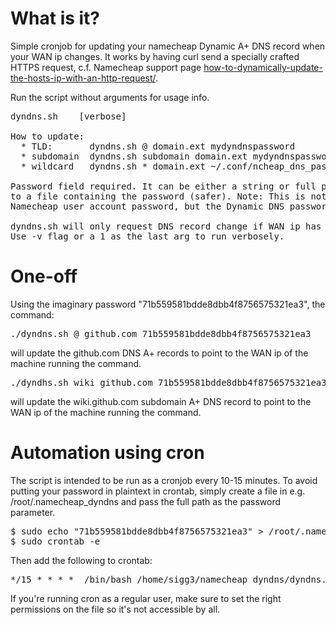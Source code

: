 # What is it?
Simple cronjob for updating your namecheap Dynamic A+ DNS record when your WAN ip changes. It works by having curl send a specially crafted HTTPS request, c.f. Namecheap support page <a href="https://www.namecheap.com/support/knowledgebase/article.aspx/29/11/how-to-dynamically-update-the-hosts-ip-with-an-http-request/">how-to-dynamically-update-the-hosts-ip-with-an-http-request/</a>.

Run the script without arguments for usage info.
<pre>
dyndns.sh <subdomain> <domain> <password | FILE> [verbose]

How to update:
  * TLD:       dyndns.sh @ domain.ext mydyndnspassword
  * subdomain  dyndns.sh subdomain domain.ext mydyndnspassword
  * wildcard   dyndns.sh * domain.ext ~/.conf/ncheap_dns_pass

Password field required. It can be either a string or full path
to a file containing the password (safer). Note: This is not your
Namecheap user account password, but the Dynamic DNS password.

dyndns.sh will only request DNS record change if WAN ip has changed.
Use -v flag or a 1 as the last arg to run verbosely.
</pre>


# One-off
Using the imaginary password "71b559581bdde8dbb4f8756575321ea3", the command:
<pre>./dyndns.sh @ github.com 71b559581bdde8dbb4f8756575321ea3</pre>
will update the github.com DNS A+ records to point to the WAN ip of the machine running the command.

<pre>./dyndhs.sh wiki github.com 71b559581bdde8dbb4f8756575321ea3</pre>
will update the wiki.github.com subdomain A+ DNS record to point to the WAN ip of the machine running the command.


# Automation using cron

The script is intended to be run as a cronjob every 10-15 minutes. To avoid putting your password in plaintext in crontab, simply create a file in e.g. /root/.namecheap_dyndns and pass the full path as the password parameter.

<pre>$ sudo echo "71b559581bdde8dbb4f8756575321ea3" > /root/.namecheap_dyndns
$ sudo crontab -e</pre>

Then add the following to crontab:
<pre>
*/15 * * * *  /bin/bash /home/sigg3/namecheap_dyndns/dyndns.sh www domain.com /root/.namecheap_dyndns
</pre>

If you're running cron as a regular user, make sure to set the right permissions on the file so it's not accessible by all.
